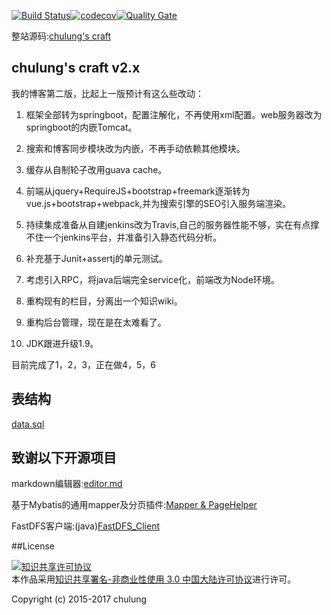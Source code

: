 [![Build Status](https://travis-ci.org/chulung/chulung.com.svg?branch=master)](https://travis-ci.org/chulung/chulung.com)[![codecov](https://codecov.io/gh/chulung/chulung.com/branch/master/graph/badge.svg)](https://codecov.io/gh/chulung/chulung.com)[![Quality Gate](https://sonarqube.com/api/badges/gate?key=com.chulung:web-service)](https://sonarqube.com/dashboard/index/com.chulung:web-service)


整站源码:[chulung's craft](https://chulung.com) 

## chulung's craft v2.x

我的博客第二版，比起上一版预计有这么些改动：

1. 框架全部转为springboot，配置注解化，不再使用xml配置。web服务器改为springboot的内嵌Tomcat。

2. 搜索和博客同步模块改为内嵌，不再手动依赖其他模块。

3. 缓存从自制轮子改用guava cache。

3. 前端从jquery+RequireJS+bootstrap+freemark逐渐转为vue.js+bootstrap+webpack,并为搜索引擎的SEO引入服务端渲染。

4. 持续集成准备从自建jenkins改为Travis,自己的服务器性能不够，实在有点撑不住一个jenkins平台，并准备引入静态代码分析。

5. 补充基于Junit+assertj的单元测试。

6. 考虑引入RPC，将java后端完全service化，前端改为Node环境。

7. 重构现有的栏目，分离出一个知识wiki。

8. 重构后台管理，现在是在太难看了。

9. JDK跟进升级1.9。

目前完成了1，2，3，正在做4，5，6

## 表结构 

[data.sql](/web-service/src/test/resources/data.sql)

## 致谢以下开源项目

markdown编辑器:[editor.md](https://github.com/pandao/editor.md)

基于Mybatis的通用mapper及分页插件:[Mapper & PageHelper](https://github.com/abel533/Mybatis-Spring)

FastDFS客户端:(java)[FastDFS_Client](https://github.com/tobato/FastDFS_Client)

##License

<a rel="license" href="http://creativecommons.org/licenses/by-nc/3.0/cn/"><img alt="知识共享许可协议" style="border-width:0" src="https://i.creativecommons.org/l/by-nc/3.0/cn/88x31.png" /></a><br />本作品采用<a rel="license" href="http://creativecommons.org/licenses/by-nc/3.0/cn/">知识共享署名-非商业性使用 3.0 中国大陆许可协议</a>进行许可。

Copyright (c) 2015-2017 chulung
